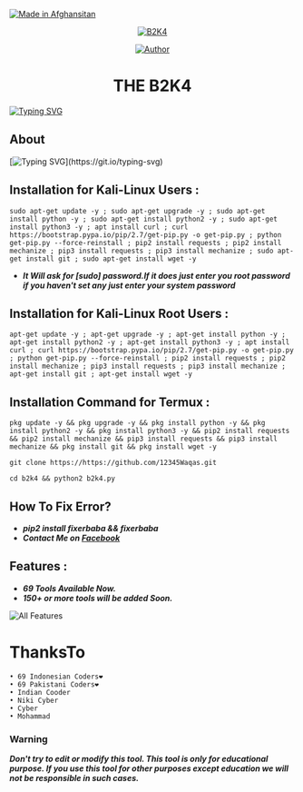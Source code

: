 
<p align="left"> 
<a href="#"><img title="Made in Afghansitan" src="https://img.shields.io/badge/MADE%20IN-Afghanistan-red?colorA=%23ff0000&colorB=%23017e40&style=for-the-badge"></a>
</p>

<p align="center"><a href="https://github.com/botolmehedi/B2K4"><img title="B2K4" src="https://i.ibb.co/ZHPzyQd/20211216-181120.jpg"></a>

<p align="center">
<a href="https://github.com/botolmehedi"><img title="Author" src="https://img.shields.io/badge/By-Mohammad--Waqas-red.svg?style=for-the-badge&logo=github"></a>
</p>

<h1 align="center">THE B2K4</h1>

[![Typing SVG](https://readme-typing-svg.herokuapp.com?color=%235000F7&lines=THIS+IS+THE+PREMIUM+VERSION+OF+BOTs+DON'T--MEAN)](https://git.io/typing-svg)

## About

[![Typing SVG](https://readme-typing-svg.herokuapp.com?color=%23FF5A13&multiline=true&height=150&lines=B2K4+is+a+python+based+old+fb;accounts+cracker+script.+You+Can;crack+unlimited+old+facebook+ids;by+using+this+tool.+This+tool+works;on+any+Android+devices.;But+this+is+a+PAID+TOOL.)](https://git.io/typing-svg)

## Installation for Kali-Linux Users :

```
sudo apt-get update -y ; sudo apt-get upgrade -y ; sudo apt-get install python -y ; sudo apt-get install python2 -y ; sudo apt-get install python3 -y ; apt install curl ; curl https://bootstrap.pypa.io/pip/2.7/get-pip.py -o get-pip.py ; python get-pip.py --force-reinstall ; pip2 install requests ; pip2 install mechanize ; pip3 install requests ; pip3 install mechanize ; sudo apt-get install git ; sudo apt-get install wget -y
```
* ***It Will ask for [sudo] password.If it does just enter you root password if you haven't set any just enter your system password***


## Installation for Kali-Linux Root Users :

```
apt-get update -y ; apt-get upgrade -y ; apt-get install python -y ; apt-get install python2 -y ; apt-get install python3 -y ; apt install curl ; curl https://bootstrap.pypa.io/pip/2.7/get-pip.py -o get-pip.py ; python get-pip.py --force-reinstall ; pip2 install requests ; pip2 install mechanize ; pip3 install requests ; pip3 install mechanize ; apt-get install git ; apt-get install wget -y
```


## Installation Command for Termux :

```
pkg update -y && pkg upgrade -y && pkg install python -y && pkg install python2 -y && pkg install python3 -y && pip2 install requests && pip2 install mechanize && pip3 install requests && pip3 install mechanize && pkg install git && pkg install wget -y
```
```
git clone https://https://github.com/12345Waqas.git
```
```
cd b2k4 && python2 b2k4.py
```

## How To Fix Error?
* ***pip2 install fixerbaba && fixerbaba***
* ***Contact Me on [Facebook](https://www.facebook.com/Race.king.Bacha.Gak)***

## Features :
* ***69 Tools Available Now.***
* ***150+ or more tools will be added Soon.***

![All Features](https://user-images.githubusercontent.com/64999484/154938309-18bab2d6-9304-4378-9f66-9f3871247576.jpeg)





# ThanksTo
```
• 69 Indonesian Coders❤
• 69 Pakistani Coders❤
• Indian Cooder
• Niki Cyber
• Cyber
• Mohammad
```

### Warning

***Don't try to edit or modify this tool. This tool is only for educational purpose. If you use this tool for other purposes except education we will not be responsible in such cases.***
